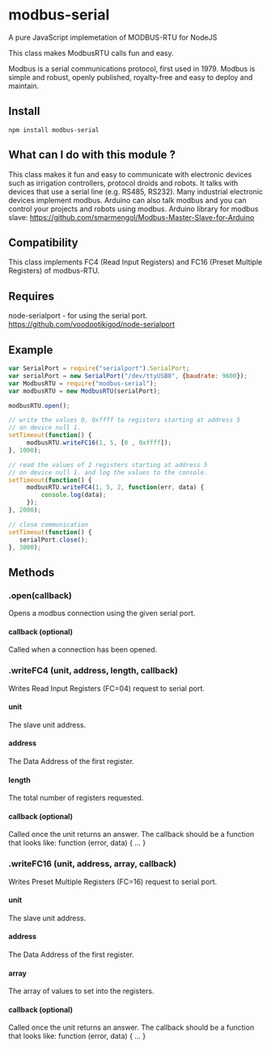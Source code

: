 # modbus-serial
A pure JavaScript implemetation of MODBUS-RTU for NodeJS

This class makes ModbusRTU calls fun and easy.

Modbus is a serial communications protocol, first used in 1979.
Modbus is simple and robust, openly published, royalty-free and 
easy to deploy and maintain.

## Install

```
npm install modbus-serial
```

## What can I do with this module ?

This class makes it fun and easy to communicate with electronic
devices such as irrigation controllers, protocol droids and robots.
It talks with devices that use a serial line (e.g. RS485, RS232).
Many industrial electronic devices implement modbus.
Arduino can also talk modbus and you can control your projects and robots
using modbus. Arduino library for modbus slave:
     https://github.com/smarmengol/Modbus-Master-Slave-for-Arduino
     
## Compatibility

This class implements FC4 (Read Input Registers) and 
FC16 (Preset Multiple Registers) of modbus-RTU.

## Requires

node-serialport - for using the serial port.
     https://github.com/voodootikigod/node-serialport
     
## Example
``` javascript
var SerialPort = require("serialport").SerialPort;
var serialPort = new SerialPort("/dev/ttyUSB0", {baudrate: 9600});
var ModbusRTU = require("modbus-serial");
var modbusRTU = new ModbusRTU(serialPort);

modbusRTU.open();

// write the values 0, 0xffff to registers starting at address 5
// on device null 1.
setTimeout(function() {
     modbusRTU.writeFC16(1, 5, [0 , 0xffff]);
}, 1000);

// read the values of 2 registers starting at address 5
// on device null 1. and log the values to the console.
setTimeout(function() {
     modbusRTU.writeFC4(1, 5, 2, function(err, data) {
         console.log(data);
     });
}, 2000);

// close communication
setTimeout(function() {
   serialPort.close();
}, 3000);
```

## Methods

### .open(callback)
Opens a modbus connection using the given serial port.

#### callback (optional)
Called when a connection has been opened.

### .writeFC4 (unit, address, length, callback)
Writes Read Input Registers (FC=04) request to serial port.

#### unit
The slave unit address.

#### address
The Data Address of the first register.

#### length
The total number of registers requested.

#### callback (optional)
Called once the unit returns an answer. The callback should be a function 
that looks like: function (error, data) { ... }

### .writeFC16 (unit, address, array, callback)
Writes Preset Multiple Registers (FC=16) request to serial port.

#### unit
The slave unit address.

#### address
The Data Address of the first register.

#### array
The array of values to set into the registers.

#### callback (optional)
Called once the unit returns an answer. The callback should be a function 
that looks like: function (error, data) { ... }

